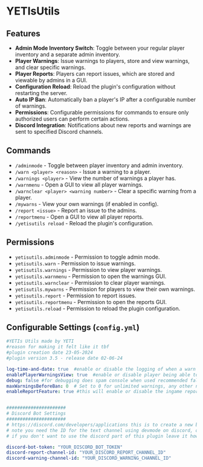 # YETIsUtils

## Features

- **Admin Mode Inventory Switch**: Toggle between your regular player inventory and a separate admin inventory.
- **Player Warnings**: Issue warnings to players, store and view warnings, and clear specific warnings.
- **Player Reports**: Players can report issues, which are stored and viewable by admins in a GUI.
- **Configuration Reload**: Reload the plugin's configuration without restarting the server.
- **Auto IP Ban**: Automatically ban a player's IP after a configurable number of warnings.
- **Permissions**: Configurable permissions for commands to ensure only authorized users can perform certain actions.
- **Discord Integration**: Notifications about new reports and warnings are sent to specified Discord channels.

## Commands

- `/adminmode` - Toggle between player inventory and admin inventory.
- `/warn <player> <reason>` - Issue a warning to a player.
- `/warnings <player>` - View the number of warnings a player has.
- `/warnmenu` - Open a GUI to view all player warnings.
- `/warnclear <player> <warning number>` - Clear a specific warning from a player.
- `/mywarns` - View your own warnings (if enabled in config).
- `/report <issue>` - Report an issue to the admins.
- `/reportmenu` - Open a GUI to view all player reports.
- `/yetisutils reload` - Reload the plugin's configuration.

## Permissions

- `yetisutils.adminmode` - Permission to toggle admin mode.
- `yetisutils.warn` - Permission to issue warnings.
- `yetisutils.warnings` - Permission to view player warnings.
- `yetisutils.warnmenu` - Permission to open the warnings GUI.
- `yetisutils.warnclear` - Permission to clear player warnings.
- `yetisutils.mywarns` - Permission for players to view their own warnings.
- `yetisutils.report` - Permission to report issues.
- `yetisutils.reportmenu` - Permission to open the reports GUI.
- `yetisutils.reload` - Permission to reload the plugin configuration.

## Configurable Settings (`config.yml`)

```yaml
#YETIs Utils made by YETI
#reason for making it felt like it tbf
#plugin creation date 23-05-2024
#plugin version 3.5 - release date 02-06-24

log-time-and-date: true  #enable or disable the logging of when a warn was given
enablePlayerWarningsView: true  #enable or disable player being able to view their own warns
debug: false #for debugging does spam console when used recommended false (i dont think this even works anymore :/ )
maxWarningsBeforeBan: 0  # Set to 0 for unlimited warnings, any other number for the warning limit before ban-ip a player
enableReportFeature: true #this will enable or disable the ingame report feature so player will or wont be able to use /report


######################
# Discord Bot Settings
######################
# https://discord.com/developers/applications this is to create a new bot for your server then past its token in the discord-bot-token including the ""
# note you need the ID for the text channel using devmode on discord, once enabled right click the channel and a new copy id button will be available
# if you don't want to use the discord part of this plugin leave it how it is now

discord-bot-token: "YOUR_DISCORD_BOT_TOKEN"
discord-report-channel-id: "YOUR_DISCORD_REPORT_CHANNEL_ID"
discord-warning-channel-id: "YOUR_DISCORD_WARNING_CHANNEL_ID"
